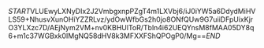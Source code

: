 $START$VLUEwyLXNyDIx2J2VmbgxnpPZgT4m1LXVbj6/iJ0iYW5a6DdydMiHVLS59+NhusvXunOHiYZZRLvz/ydOwWfbGs2h0jo8ONfQUw9G7uiiDFpUixKjrO3YLXzc7D/AEjNym2VM+nv0KBHUlToR/Tbln4i62UEQYnsM8fMAA05DY8q6+m1c37WGBxk0IMgNQ58dHV8k3MFXXFShQPOgP0/Mg==$END$
